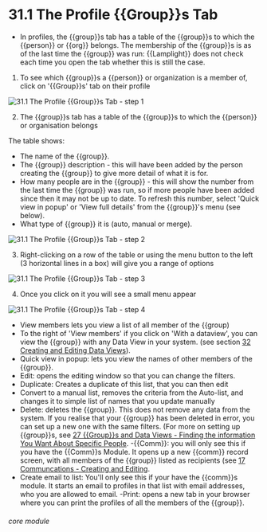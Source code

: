 # 31.1 The Profile {{Group}}s Tab

- In profiles, the {{group}}s tab has a table of the {{group}}s to which the {{person}} or {{org}} belongs. The membership of the {{group}}s is as of the last time the {{group}} was run: {{Lamplight}} does not check each time you open the tab whether this is still the case.

1. To see which {{group}}s a {{person}} or organization is a member of, click on &#039;{{Group}}s&#039; tab on their profile

![31.1 The Profile {{Group}}s Tab - step 1](31.1_The_Profile_Lists_Tab_im_1.png)

2. The {{group}}s tab has a table of the {{group}}s to which the {{person}} or organisation belongs

The table shows:

- The name of the {{group}}.
- The {{group}} description - this will have been added by the person creating the {{group}} to give more detail of what it is for.
- How many people are in the {{group}} - this will show the number from the last time the {{group}} was run, so if more people have been added since then it may not be up to date. To refresh this number, select 'Quick view in popup' or 'View full details' from the {{group}}'s menu (see below).
- What type of {{group}} it is (auto, manual or merge).
  
![31.1 The Profile {{Group}}s Tab - step 2](31.1_The_Profile_Lists_Tab_im_2.png)

3. Right-clicking on a row of the table or using the menu button to the left (3 horizontal lines in a box) will give you a range of options

![31.1 The Profile {{Group}}s Tab - step 3](31.1_The_Profile_Lists_Tab_im_3.png)

4. Once you click on it you will see a small menu appear

![31.1 The Profile {{Group}}s Tab - step 4](31.1_The_Profile_Lists_Tab_im_4.png)

- View members lets you view a list of all member of the {{group)
- To the right of 'View members' if you click on 'With a dataview', you can view the {{group}} with any Data View in your system. (see section [32 Creating and Editing Data Views](/help/index/p/13.0.0)).
- Quick view in popup: lets you view the names of other members of the {{group}}.
- Edit: opens the editing window so that you can change the filters.
- Duplicate: Creates a duplicate of this list, that you can then edit
- Convert to a manual list, removes the criteria from the Auto-list, and changes it to simple list of names that you update manually
- Delete: deletes the {{group}}. This does not remove any data from the system. If you realise that your {{group}} has been deleted in error, you can set up a new one with the same filters. (For more on setting up {{group}}s, see [27 {{Group}}s and Data Views - Finding the information You Want About Specific People](/help/index/p/27).
-{{Comm}}: you will only see this if you have the {{Comm}}s Module. It opens up a new {{comm}} record screen, with all members of the {{group}} listed as recipients (see [17 Communcations - Creating and Editing](/help/index/p/17).
- Create email to list: You'll only see this if your have the {{comm}}s module. It starts an email to profiles in that list with email addresses, who you are allowed to email.
-Print: opens a new tab in your browser where you can print the profiles of all the members of the {{group}}.


###### core module
